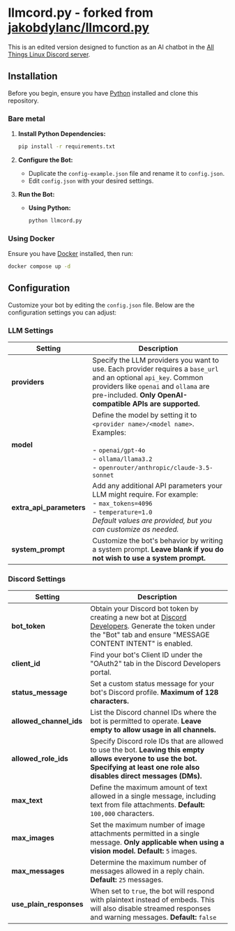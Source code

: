 # llmcord.py - forked from [jakobdylanc/llmcord.py](https://github.com/jakobdylanc/llmcord.py)

This is an edited version designed to function as an AI chatbot in the [All Things Linux Discord server](https://discord.gg/linux).

## Installation

Before you begin, ensure you have [Python](https://www.python.org/downloads/) installed and clone this repository.

### Bare metal

1. **Install Python Dependencies:**
   
   ```bash
   pip install -r requirements.txt
   ```

2. **Configure the Bot:**
   
   - Duplicate the `config-example.json` file and rename it to `config.json`.
   - Edit `config.json` with your desired settings.

3. **Run the Bot:**
   
   - **Using Python:**
     
     ```bash
     python llmcord.py
     ```
   

### Using Docker

Ensure you have [Docker](https://www.docker.com/) installed, then run:

```bash
docker compose up -d
```

## Configuration

Customize your bot by editing the `config.json` file. Below are the configuration settings you can adjust:

### LLM Settings

| **Setting**              | **Description**                                                                                                                                                                                                        |
| ------------------------ | ---------------------------------------------------------------------------------------------------------------------------------------------------------------------------------------------------------------------- |
| **providers**            | Specify the LLM providers you want to use. Each provider requires a `base_url` and an optional `api_key`. Common providers like `openai` and `ollama` are pre-included. **Only OpenAI-compatible APIs are supported.** |
| **model**                | Define the model by setting it to `<provider name>/<model name>`. Examples:<br /><br />- `openai/gpt-4o`<br />- `ollama/llama3.2`<br />- `openrouter/anthropic/claude-3.5-sonnet`                                      |
| **extra_api_parameters** | Add any additional API parameters your LLM might require. For example:<br />- `max_tokens=4096`<br />- `temperature=1.0`<br />*Default values are provided, but you can customize as needed.*                          |
| **system_prompt**        | Customize the bot's behavior by writing a system prompt. **Leave blank if you do not wish to use a system prompt.**                                                                                                    |

### Discord Settings

| **Setting**             | **Description**                                                                                                                                                                                                  |
| ----------------------- | ---------------------------------------------------------------------------------------------------------------------------------------------------------------------------------------------------------------- |
| **bot_token**           | Obtain your Discord bot token by creating a new bot at [Discord Developers](https://discord.com/developers/applications). Generate the token under the "Bot" tab and ensure "MESSAGE CONTENT INTENT" is enabled. |
| **client_id**           | Find your bot's Client ID under the "OAuth2" tab in the Discord Developers portal.                                                                                                                               |
| **status_message**      | Set a custom status message for your bot's Discord profile. **Maximum of 128 characters.**                                                                                                                       |
| **allowed_channel_ids** | List the Discord channel IDs where the bot is permitted to operate. **Leave empty to allow usage in all channels.**                                                                                              |
| **allowed_role_ids**    | Specify Discord role IDs that are allowed to use the bot. **Leaving this empty allows everyone to use the bot. Specifying at least one role also disables direct messages (DMs).**                               |
| **max_text**            | Define the maximum amount of text allowed in a single message, including text from file attachments. **Default:** `100,000` characters.                                                                          |
| **max_images**          | Set the maximum number of image attachments permitted in a single message. **Only applicable when using a vision model.** **Default:** `5` images.                                                               |
| **max_messages**        | Determine the maximum number of messages allowed in a reply chain. **Default:** `25` messages.                                                                                                                   |
| **use_plain_responses** | When set to `true`, the bot will respond with plaintext instead of embeds. This will also disable streamed responses and warning messages. **Default:** `false`                                                  |
